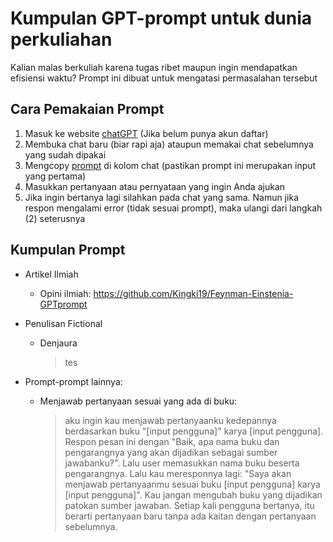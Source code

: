 # Kumpulan GPT-prompt untuk dunia perkuliahan
<p> Kalian malas berkuliah karena tugas ribet maupun ingin mendapatkan efisiensi waktu? Prompt ini dibuat untuk mengatasi permasalahan tersebut

## Cara Pemakaian Prompt
<ol>
  <li> Masuk ke website <a href="https://chat.openai.com/chat">chatGPT</a> (Jika belum punya akun daftar) </li>
  <li> Membuka chat baru (biar rapi aja) ataupun memakai chat sebelumnya yang sudah dipakai </li>
  <li> Mengcopy <a href="#prompt">prompt</a> di kolom chat (pastikan prompt ini merupakan input yang pertama)</li>
  <li> Masukkan pertanyaan atau pernyataan yang ingin Anda ajukan </li>
  <li> Jika ingin bertanya lagi silahkan pada chat yang sama. Namun jika respon mengalami error (tidak sesuai prompt), maka ulangi dari langkah (2) seterusnya </li>
</ol>

## Kumpulan Prompt
<ul>
  <li>
    <p> Artikel Ilmiah </p>
    <ul>
      <li>
        <p> Opini ilmiah: <a href="https://github.com/Kingki19/Feynman-Einstenia-GPTprompt"> https://github.com/Kingki19/Feynman-Einstenia-GPTprompt </a> </p>
      </li>
    </ul>
  </li>
  <li>
    <p> Penulisan Fictional </p>
    <ul>
      <li>
        <p> Denjaura </p>
        <blockquote>
          tes
        </blockquote>
      </li>
    </ul>
  </li>
  <li>
    <p> Prompt-prompt lainnya: </p>
    <ul>
      <li> <p> Menjawab pertanyaan sesuai yang ada di buku: </p>
        <blockquote> aku ingin kau menjawab pertanyaanku kedepannya berdasarkan buku "[input pengguna]" karya [input pengguna]. Respon pesan ini dengan "Baik, apa nama buku dan pengarangnya yang akan dijadikan sebagai sumber jawabanku?". Lalu user memasukkan nama buku beserta pengarangnya. Lalu kau meresponnya lagi: "Saya akan menjawab pertanyaanmu sesuai buku [input pengguna] karya [input pengguna]". Kau jangan mengubah buku yang dijadikan patokan sumber jawaban. Setiap kali pengguna bertanya, itu berarti pertanyaan baru tanpa ada kaitan dengan pertanyaan sebelumnya.</blockquote>
    </ul>
  </li>
</ul>
